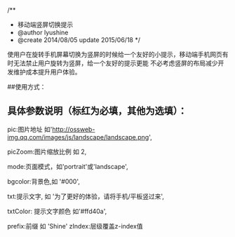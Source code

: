 /**
 * 移动端竖屏切换提示
 * @author lyushine
 * @create 2014/08/05 update 2015/06/18
 */
 
使用户在旋转手机屏幕切换为竖屏的时候给一个友好的小提示，移动端手机网页有时无法禁止用户旋转为竖屏，给一个友好的提示更能
不必考虑竖屏的布局减少开发维护成本提升用户体验。

##使用方式：
	<script src="http://ossweb-img.qq.com/images/js/landscape/landscape.min.js"></script>
	<script>
		var Shine_landscape = new Shine_landscape({
		    mode:'portrait',//portrait,landscape
		    prefix:'Shine',
		});
	</script>
## 具体参数说明（标红为必填，其他为选填）：

pic:图片地址 如'http://ossweb-img.qq.com/images/js/landscape/landscape.png',

picZoom:图片缩放比例 如 2,

mode:页面模式，如'portrait'或'landscape',

bgcolor:背景色,如 '#000',

txt:提示文字, 如 '为了更好的体验，请将手机/平板竖过来',

txtColor: 提示文字颜色 如'#ffd40a',

prefix:前缀 如 'Shine'
zIndex:层级覆盖z-index值 
